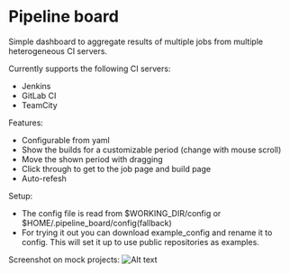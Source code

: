# Pipeline board
Simple dashboard to aggregate results of multiple jobs from multiple heterogeneous CI servers.

Currently supports the following CI servers:
* Jenkins
* GitLab CI
* TeamCity

Features:
* Configurable from yaml
* Show the builds for a customizable period (change with mouse scroll)
* Move the shown period with dragging
* Click through to get to the job page and build page
* Auto-refesh

Setup:
* The config file is read from $WORKING_DIR/config or $HOME/.pipeline_board/config(fallback)
* For trying it out you can download example_config and rename it to config.
This will set it up to use public repositories as examples.

Screenshot on mock projects:
![Alt text](https://user-images.githubusercontent.com/29373148/34178037-b3852d50-e4fd-11e7-8b65-15cce0e97dd5.png)
